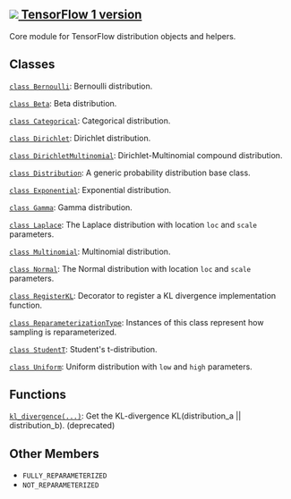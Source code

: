 [ ![](https://tensorflow.google.cn/images/tf_logo_32px.png) TensorFlow 1
version](/versions/r1.15/api_docs/python/tf/compat/v1/distributions)  
---  
  
Core module for TensorFlow distribution objects and helpers.

## Classes

[`class
Bernoulli`](https://tensorflow.google.cn/api_docs/python/tf/compat/v1/distributions/Bernoulli):
Bernoulli distribution.

[`class
Beta`](https://tensorflow.google.cn/api_docs/python/tf/compat/v1/distributions/Beta):
Beta distribution.

[`class
Categorical`](https://tensorflow.google.cn/api_docs/python/tf/compat/v1/distributions/Categorical):
Categorical distribution.

[`class
Dirichlet`](https://tensorflow.google.cn/api_docs/python/tf/compat/v1/distributions/Dirichlet):
Dirichlet distribution.

[`class
DirichletMultinomial`](https://tensorflow.google.cn/api_docs/python/tf/compat/v1/distributions/DirichletMultinomial):
Dirichlet-Multinomial compound distribution.

[`class
Distribution`](https://tensorflow.google.cn/api_docs/python/tf/compat/v1/distributions/Distribution):
A generic probability distribution base class.

[`class
Exponential`](https://tensorflow.google.cn/api_docs/python/tf/compat/v1/distributions/Exponential):
Exponential distribution.

[`class
Gamma`](https://tensorflow.google.cn/api_docs/python/tf/compat/v1/distributions/Gamma):
Gamma distribution.

[`class
Laplace`](https://tensorflow.google.cn/api_docs/python/tf/compat/v1/distributions/Laplace):
The Laplace distribution with location `loc` and `scale` parameters.

[`class
Multinomial`](https://tensorflow.google.cn/api_docs/python/tf/compat/v1/distributions/Multinomial):
Multinomial distribution.

[`class
Normal`](https://tensorflow.google.cn/api_docs/python/tf/compat/v1/distributions/Normal):
The Normal distribution with location `loc` and `scale` parameters.

[`class
RegisterKL`](https://tensorflow.google.cn/api_docs/python/tf/compat/v1/distributions/RegisterKL):
Decorator to register a KL divergence implementation function.

[`class
ReparameterizationType`](https://tensorflow.google.cn/api_docs/python/tf/compat/v1/distributions/ReparameterizationType):
Instances of this class represent how sampling is reparameterized.

[`class
StudentT`](https://tensorflow.google.cn/api_docs/python/tf/compat/v1/distributions/StudentT):
Student's t-distribution.

[`class
Uniform`](https://tensorflow.google.cn/api_docs/python/tf/compat/v1/distributions/Uniform):
Uniform distribution with `low` and `high` parameters.

## Functions

[`kl_divergence(...)`](https://tensorflow.google.cn/api_docs/python/tf/compat/v1/distributions/kl_divergence):
Get the KL-divergence KL(distribution_a || distribution_b). (deprecated)

## Other Members

  * `FULLY_REPARAMETERIZED`
  * `NOT_REPARAMETERIZED`

